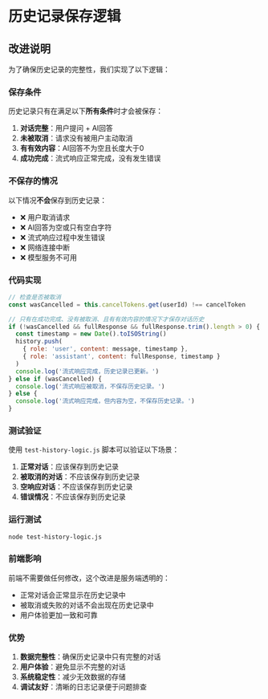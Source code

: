 # 历史记录保存逻辑

## 改进说明

为了确保历史记录的完整性，我们实现了以下逻辑：

### 保存条件

历史记录只有在满足以下**所有条件**时才会被保存：

1. **对话完整**：用户提问 + AI回答
2. **未被取消**：请求没有被用户主动取消
3. **有有效内容**：AI回答不为空且长度大于0
4. **成功完成**：流式响应正常完成，没有发生错误

### 不保存的情况

以下情况**不会**保存到历史记录：

- ❌ 用户取消请求
- ❌ AI回答为空或只有空白字符
- ❌ 流式响应过程中发生错误
- ❌ 网络连接中断
- ❌ 模型服务不可用

### 代码实现

```javascript
// 检查是否被取消
const wasCancelled = this.cancelTokens.get(userId) !== cancelToken

// 只有在成功完成、没有被取消、且有有效内容的情况下才保存对话历史
if (!wasCancelled && fullResponse && fullResponse.trim().length > 0) {
  const timestamp = new Date().toISOString()
  history.push(
    { role: 'user', content: message, timestamp },
    { role: 'assistant', content: fullResponse, timestamp }
  )
  console.log('流式响应完成，历史记录已更新。')
} else if (wasCancelled) {
  console.log('流式响应被取消，不保存历史记录。')
} else {
  console.log('流式响应完成，但内容为空，不保存历史记录。')
}
```

### 测试验证

使用 `test-history-logic.js` 脚本可以验证以下场景：

1. **正常对话**：应该保存到历史记录
2. **被取消的对话**：不应该保存到历史记录
3. **空响应对话**：不应该保存到历史记录
4. **错误情况**：不应该保存到历史记录

### 运行测试

```bash
node test-history-logic.js
```

### 前端影响

前端不需要做任何修改，这个改进是服务端透明的：

- 正常对话会正常显示在历史记录中
- 被取消或失败的对话不会出现在历史记录中
- 用户体验更加一致和可靠

### 优势

1. **数据完整性**：确保历史记录中只有完整的对话
2. **用户体验**：避免显示不完整的对话
3. **系统稳定性**：减少无效数据的存储
4. **调试友好**：清晰的日志记录便于问题排查 